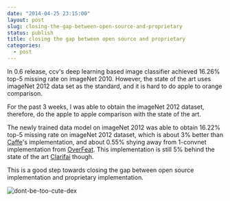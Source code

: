 ```yaml
---
date: "2014-04-25 23:15:00"
layout: post
slug: closing-the-gap-between-open-source-and-proprietary
status: publish
title: closing the gap between open source and proprietary
categories:
  - post
---
```


In 0.6 release, ccv's deep learning based image classifier achieved 16.26% top-5 missing rate on imageNet 2010. However, the state of the art uses imageNet 2012 data set as the standard, and it is hard to do apple to orange comparison.

For the past 3 weeks, I was able to obtain the imageNet 2012 dataset, therefore, do the apple to apple comparison with the state of the art.

The newly trained data model on imageNet 2012 was able to obtain 16.22% top-5 missing rate on imageNet 2012 dataset, which is about 3% better than [Caffe](http://caffe.berkeleyvision.org/)'s implementation, and about 0.55% shying away from 1-convnet implementation from [OverFeat](http://cilvr.nyu.edu/doku.php?id=software:overfeat:start). This implementation is still 5% behind the state of the art [Clarifai](http://www.clarifai.com) though.

This is a good step towards closing the gap between open source implementation and proprietary implementation.

![dont-be-too-cute-dex](/photo/2014-04-25-dex.png)
